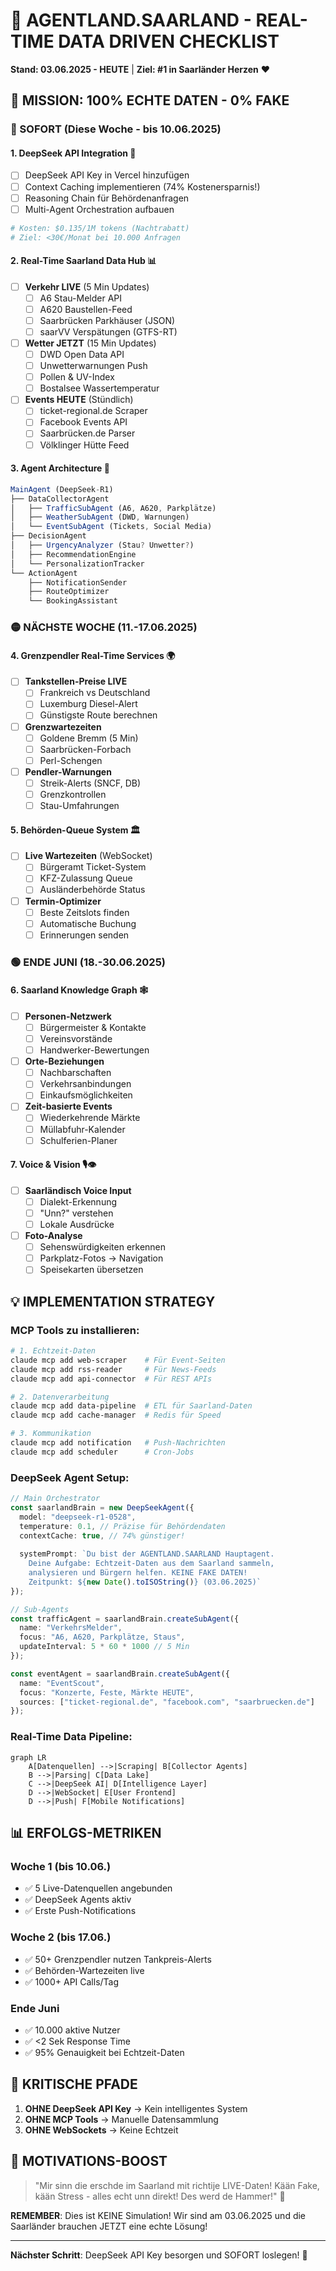 # 🚀 AGENTLAND.SAARLAND - REAL-TIME DATA DRIVEN CHECKLIST
**Stand: 03.06.2025 - HEUTE** | **Ziel: #1 in Saarländer Herzen** ❤️

## 🎯 MISSION: 100% ECHTE DATEN - 0% FAKE

### 🔴 SOFORT (Diese Woche - bis 10.06.2025)

#### 1. **DeepSeek API Integration** 🧠
- [ ] DeepSeek API Key in Vercel hinzufügen
- [ ] Context Caching implementieren (74% Kostenersparnis!)
- [ ] Reasoning Chain für Behördenanfragen
- [ ] Multi-Agent Orchestration aufbauen
```bash
# Kosten: $0.135/1M tokens (Nachtrabatt)
# Ziel: <30€/Monat bei 10.000 Anfragen
```

#### 2. **Real-Time Saarland Data Hub** 📊
- [ ] **Verkehr LIVE** (5 Min Updates)
  - [ ] A6 Stau-Melder API
  - [ ] A620 Baustellen-Feed
  - [ ] Saarbrücken Parkhäuser (JSON)
  - [ ] saarVV Verspätungen (GTFS-RT)
  
- [ ] **Wetter JETZT** (15 Min Updates)
  - [ ] DWD Open Data API
  - [ ] Unwetterwarnungen Push
  - [ ] Pollen & UV-Index
  - [ ] Bostalsee Wassertemperatur
  
- [ ] **Events HEUTE** (Stündlich)
  - [ ] ticket-regional.de Scraper
  - [ ] Facebook Events API
  - [ ] Saarbrücken.de Parser
  - [ ] Völklinger Hütte Feed

#### 3. **Agent Architecture** 🤖
```typescript
MainAgent (DeepSeek-R1)
├── DataCollectorAgent
│   ├── TrafficSubAgent (A6, A620, Parkplätze)
│   ├── WeatherSubAgent (DWD, Warnungen)
│   └── EventSubAgent (Tickets, Social Media)
├── DecisionAgent  
│   ├── UrgencyAnalyzer (Stau? Unwetter?)
│   ├── RecommendationEngine
│   └── PersonalizationTracker
└── ActionAgent
    ├── NotificationSender
    ├── RouteOptimizer
    └── BookingAssistant
```

### 🟡 NÄCHSTE WOCHE (11.-17.06.2025)

#### 4. **Grenzpendler Real-Time Services** 🌍
- [ ] **Tankstellen-Preise LIVE**
  - [ ] Frankreich vs Deutschland
  - [ ] Luxemburg Diesel-Alert
  - [ ] Günstigste Route berechnen
  
- [ ] **Grenzwartezeiten**
  - [ ] Goldene Bremm (5 Min)
  - [ ] Saarbrücken-Forbach
  - [ ] Perl-Schengen
  
- [ ] **Pendler-Warnungen**
  - [ ] Streik-Alerts (SNCF, DB)
  - [ ] Grenzkontrollen
  - [ ] Stau-Umfahrungen

#### 5. **Behörden-Queue System** 🏛️
- [ ] **Live Wartezeiten** (WebSocket)
  - [ ] Bürgeramt Ticket-System
  - [ ] KFZ-Zulassung Queue
  - [ ] Ausländerbehörde Status
  
- [ ] **Termin-Optimizer**
  - [ ] Beste Zeitslots finden
  - [ ] Automatische Buchung
  - [ ] Erinnerungen senden

### 🟢 ENDE JUNI (18.-30.06.2025)

#### 6. **Saarland Knowledge Graph** 🕸️
- [ ] **Personen-Netzwerk**
  - [ ] Bürgermeister & Kontakte
  - [ ] Vereinsvorstände
  - [ ] Handwerker-Bewertungen
  
- [ ] **Orte-Beziehungen**
  - [ ] Nachbarschaften
  - [ ] Verkehrsanbindungen
  - [ ] Einkaufsmöglichkeiten
  
- [ ] **Zeit-basierte Events**
  - [ ] Wiederkehrende Märkte
  - [ ] Müllabfuhr-Kalender
  - [ ] Schulferien-Planer

#### 7. **Voice & Vision** 🎙️👁️
- [ ] **Saarländisch Voice Input**
  - [ ] Dialekt-Erkennung
  - [ ] "Unn?" verstehen
  - [ ] Lokale Ausdrücke
  
- [ ] **Foto-Analyse**
  - [ ] Sehenswürdigkeiten erkennen
  - [ ] Parkplatz-Fotos → Navigation
  - [ ] Speisekarten übersetzen

## 💡 IMPLEMENTATION STRATEGY

### **MCP Tools zu installieren:**
```bash
# 1. Echtzeit-Daten
claude mcp add web-scraper    # Für Event-Seiten
claude mcp add rss-reader     # Für News-Feeds
claude mcp add api-connector  # Für REST APIs

# 2. Datenverarbeitung
claude mcp add data-pipeline  # ETL für Saarland-Daten
claude mcp add cache-manager  # Redis für Speed

# 3. Kommunikation
claude mcp add notification   # Push-Nachrichten
claude mcp add scheduler      # Cron-Jobs
```

### **DeepSeek Agent Setup:**
```typescript
// Main Orchestrator
const saarlandBrain = new DeepSeekAgent({
  model: "deepseek-r1-0528",
  temperature: 0.1, // Präzise für Behördendaten
  contextCache: true, // 74% günstiger!
  
  systemPrompt: `Du bist der AGENTLAND.SAARLAND Hauptagent.
    Deine Aufgabe: Echtzeit-Daten aus dem Saarland sammeln,
    analysieren und Bürgern helfen. KEINE FAKE DATEN!
    Zeitpunkt: ${new Date().toISOString()} (03.06.2025)`
});

// Sub-Agents
const trafficAgent = saarlandBrain.createSubAgent({
  name: "VerkehrsMelder",
  focus: "A6, A620, Parkplätze, Staus",
  updateInterval: 5 * 60 * 1000 // 5 Min
});

const eventAgent = saarlandBrain.createSubAgent({
  name: "EventScout", 
  focus: "Konzerte, Feste, Märkte HEUTE",
  sources: ["ticket-regional.de", "facebook.com", "saarbruecken.de"]
});
```

### **Real-Time Data Pipeline:**
```mermaid
graph LR
    A[Datenquellen] -->|Scraping| B[Collector Agents]
    B -->|Parsing| C[Data Lake]
    C -->|DeepSeek AI| D[Intelligence Layer]
    D -->|WebSocket| E[User Frontend]
    D -->|Push| F[Mobile Notifications]
```

## 📊 ERFOLGS-METRIKEN

### **Woche 1 (bis 10.06.)**
- ✅ 5 Live-Datenquellen angebunden
- ✅ DeepSeek Agents aktiv
- ✅ Erste Push-Notifications

### **Woche 2 (bis 17.06.)**
- ✅ 50+ Grenzpendler nutzen Tankpreis-Alerts
- ✅ Behörden-Wartezeiten live
- ✅ 1000+ API Calls/Tag

### **Ende Juni**
- ✅ 10.000 aktive Nutzer
- ✅ <2 Sek Response Time
- ✅ 95% Genauigkeit bei Echtzeit-Daten

## 🚨 KRITISCHE PFADE

1. **OHNE DeepSeek API Key** → Kein intelligentes System
2. **OHNE MCP Tools** → Manuelle Datensammlung
3. **OHNE WebSockets** → Keine Echtzeit

## 💪 MOTIVATIONS-BOOST

> "Mir sinn die erschde im Saarland mit richtije LIVE-Daten! 
> Kään Fake, kään Stress - alles echt unn direkt! 
> Des werd de Hammer!" 🚀

**REMEMBER**: Dies ist KEINE Simulation! Wir sind am 03.06.2025 und die Saarländer brauchen JETZT eine echte Lösung!

---

**Nächster Schritt**: DeepSeek API Key besorgen und SOFORT loslegen! 💯